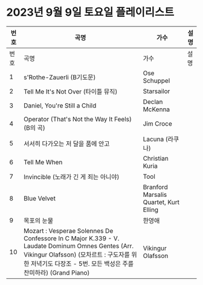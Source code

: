 # 2023년 9월 9일 토요일 플레이리스트

| 번호 | 곡명 | 가수 | 설명 |
|------|------|------|------|
| 번호 | 곡명 | 가수 | 설명 |
| 1 | s'Rothe-Zauerli (B기도문) | Ose Schuppel |  |
| 2 | Tell Me It's Not Over (타이틀 뮤직) | Starsailor |  |
| 3 | Daniel, You're Still a Child | Declan McKenna |  |
| 4 | Operator (That's Not the Way It Feels) (B의 곡) | Jim Croce |  |
| 5 | 서서히 다가오는 저 달을 품에 안고 | Lacuna (라쿠나) |  |
| 6 | Tell Me When | Christian Kuria |  |
| 7 | Invincible (노래가 긴 게 죄는 아니야) | Tool |  |
| 8 | Blue Velvet | Branford Marsalis Quartet, Kurt Elling |  |
| 9 | 목포의 눈물 | 한영애 |  |
| 10 | Mozart : Vesperae Solennes De Confessore In C Major K.339 - V. Laudate Dominum Omnes Gentes (Arr. Vikingur Olafsson) (모차르트 : 구도자를 위한 저녁기도 다장조 - 5번. 모든 백성은 주를 찬미하라) (Grand Piano) | Vikingur Olafsson |  |
